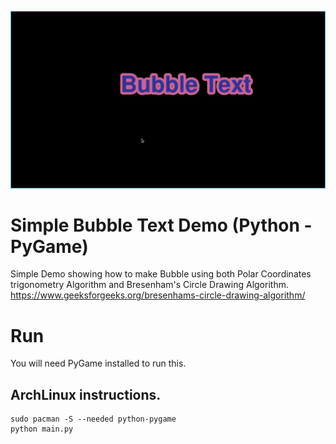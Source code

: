 ![Screenshot](../screenshot.png)

# Simple Bubble Text Demo (Python - PyGame)
Simple Demo showing how to make Bubble using both Polar Coordinates trigonometry Algorithm and Bresenham's Circle Drawing Algorithm. https://www.geeksforgeeks.org/bresenhams-circle-drawing-algorithm/

# Run
You will need PyGame installed to run this.

## ArchLinux instructions.

    sudo pacman -S --needed python-pygame
    python main.py
